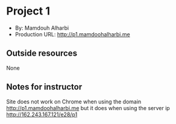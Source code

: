 # Project 1
+ By: Mamdouh Alharbi
+ Production URL: <http://p1.mamdoohalharbi.me>

## Outside resources
None

## Notes for instructor
Site does not work on Chrome when using the domain <http://p1.mamdoohalharbi.me> but it does when using the server ip <http://162.243.167.121/e28/p1>
